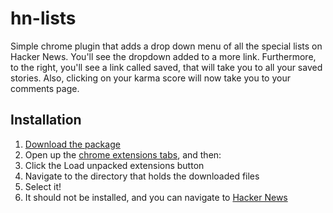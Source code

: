 hn-lists
========

Simple chrome plugin that adds a drop down menu of all the special lists on Hacker News. You'll see the dropdown added
to a more link.  Furthermore, to the right, you'll see a link called saved, that will take you to all your saved stories.
Also, clicking on your karma score will now take you to your comments page.

## Installation

1. [Download the package](https://github.com/jasonlotito/hn-lists/archive/master.zip)
2. Open up the [chrome extensions tabs](chrome://extensions), and then:
3. Click the Load unpacked extensions button
4. Navigate to the directory that holds the downloaded files
5. Select it!
6. It should not be installed, and you can navigate to [Hacker News](https://news.ycombinator.com/news)
